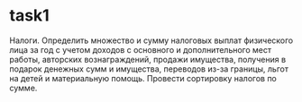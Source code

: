 # task1
Налоги. Определить множество и сумму налоговых выплат физического
лица за год с учетом доходов с основного и дополнительного мест работы,
авторских вознаграждений, продажи имущества, получения в подарок
денежных сумм и имущества, переводов из-за границы, льгот на детей и
материальную помощь. Провести сортировку налогов по сумме.
